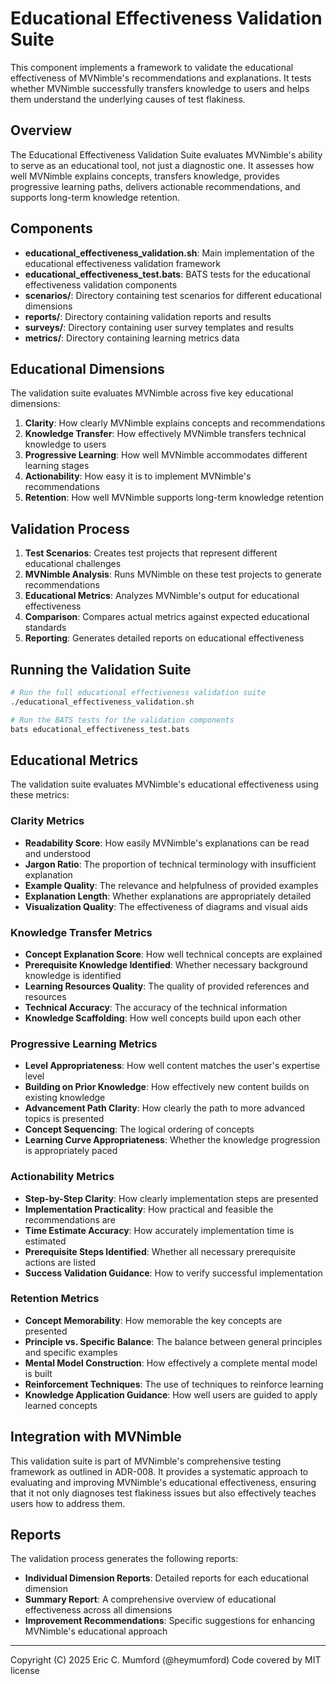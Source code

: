 # Educational Effectiveness Validation Suite

This component implements a framework to validate the educational effectiveness of MVNimble's recommendations and explanations. It tests whether MVNimble successfully transfers knowledge to users and helps them understand the underlying causes of test flakiness.

## Overview

The Educational Effectiveness Validation Suite evaluates MVNimble's ability to serve as an educational tool, not just a diagnostic one. It assesses how well MVNimble explains concepts, transfers knowledge, provides progressive learning paths, delivers actionable recommendations, and supports long-term knowledge retention.

## Components

- **educational_effectiveness_validation.sh**: Main implementation of the educational effectiveness validation framework
- **educational_effectiveness_test.bats**: BATS tests for the educational effectiveness validation components
- **scenarios/**: Directory containing test scenarios for different educational dimensions
- **reports/**: Directory containing validation reports and results
- **surveys/**: Directory containing user survey templates and results
- **metrics/**: Directory containing learning metrics data

## Educational Dimensions

The validation suite evaluates MVNimble across five key educational dimensions:

1. **Clarity**: How clearly MVNimble explains concepts and recommendations
2. **Knowledge Transfer**: How effectively MVNimble transfers technical knowledge to users
3. **Progressive Learning**: How well MVNimble accommodates different learning stages
4. **Actionability**: How easy it is to implement MVNimble's recommendations
5. **Retention**: How well MVNimble supports long-term knowledge retention

## Validation Process

1. **Test Scenarios**: Creates test projects that represent different educational challenges
2. **MVNimble Analysis**: Runs MVNimble on these test projects to generate recommendations
3. **Educational Metrics**: Analyzes MVNimble's output for educational effectiveness
4. **Comparison**: Compares actual metrics against expected educational standards
5. **Reporting**: Generates detailed reports on educational effectiveness

## Running the Validation Suite

```bash
# Run the full educational effectiveness validation suite
./educational_effectiveness_validation.sh

# Run the BATS tests for the validation components
bats educational_effectiveness_test.bats
```

## Educational Metrics

The validation suite evaluates MVNimble's educational effectiveness using these metrics:

### Clarity Metrics
- **Readability Score**: How easily MVNimble's explanations can be read and understood
- **Jargon Ratio**: The proportion of technical terminology with insufficient explanation
- **Example Quality**: The relevance and helpfulness of provided examples
- **Explanation Length**: Whether explanations are appropriately detailed
- **Visualization Quality**: The effectiveness of diagrams and visual aids

### Knowledge Transfer Metrics
- **Concept Explanation Score**: How well technical concepts are explained
- **Prerequisite Knowledge Identified**: Whether necessary background knowledge is identified
- **Learning Resources Quality**: The quality of provided references and resources
- **Technical Accuracy**: The accuracy of the technical information
- **Knowledge Scaffolding**: How well concepts build upon each other

### Progressive Learning Metrics
- **Level Appropriateness**: How well content matches the user's expertise level
- **Building on Prior Knowledge**: How effectively new content builds on existing knowledge
- **Advancement Path Clarity**: How clearly the path to more advanced topics is presented
- **Concept Sequencing**: The logical ordering of concepts
- **Learning Curve Appropriateness**: Whether the knowledge progression is appropriately paced

### Actionability Metrics
- **Step-by-Step Clarity**: How clearly implementation steps are presented
- **Implementation Practicality**: How practical and feasible the recommendations are
- **Time Estimate Accuracy**: How accurately implementation time is estimated
- **Prerequisite Steps Identified**: Whether all necessary prerequisite actions are listed
- **Success Validation Guidance**: How to verify successful implementation

### Retention Metrics
- **Concept Memorability**: How memorable the key concepts are presented
- **Principle vs. Specific Balance**: The balance between general principles and specific examples
- **Mental Model Construction**: How effectively a complete mental model is built
- **Reinforcement Techniques**: The use of techniques to reinforce learning
- **Knowledge Application Guidance**: How well users are guided to apply learned concepts

## Integration with MVNimble

This validation suite is part of MVNimble's comprehensive testing framework as outlined in ADR-008. It provides a systematic approach to evaluating and improving MVNimble's educational effectiveness, ensuring that it not only diagnoses test flakiness issues but also effectively teaches users how to address them.

## Reports

The validation process generates the following reports:

- **Individual Dimension Reports**: Detailed reports for each educational dimension
- **Summary Report**: A comprehensive overview of educational effectiveness across all dimensions
- **Improvement Recommendations**: Specific suggestions for enhancing MVNimble's educational approach

---
Copyright (C) 2025 Eric C. Mumford (@heymumford) Code covered by MIT license
